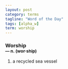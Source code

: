 ```yaml
---
layout: post
category: terms
tagline: "Word of the Day"
tags: [alpha_w]
term: worship
---
```


<h3>Worship<br/> <small>&mdash; n. (wor<span>&middot;</span>ship)</small></h3>
<p><ol><li>a recycled sea vessel</li>
</ol></p>
